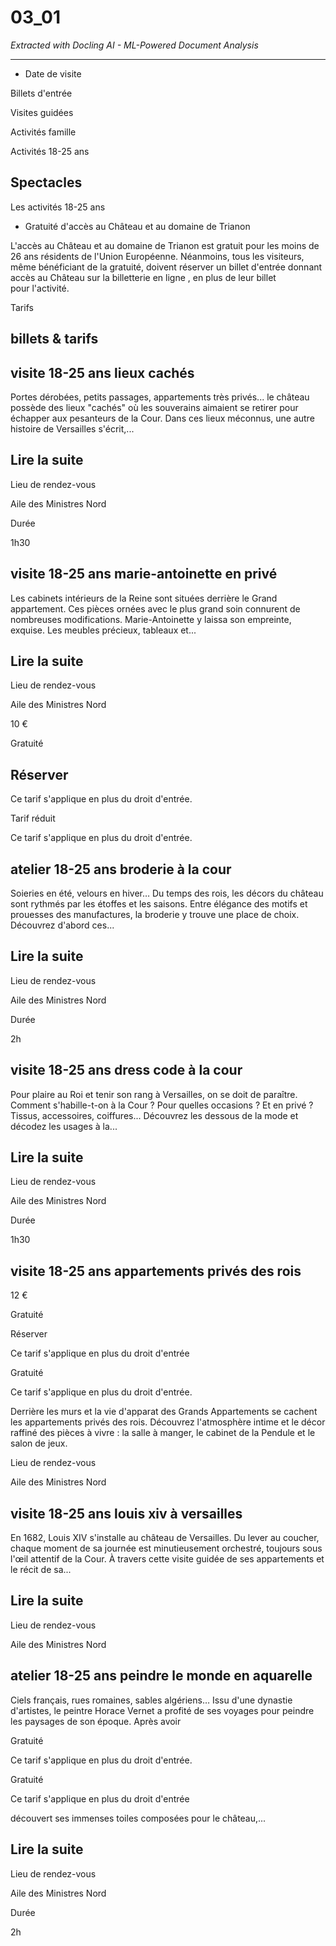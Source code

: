 # 03_01

*Extracted with Docling AI - ML-Powered Document Analysis*

---

<!-- image -->

- Date de visite

Billets d'entrée

Visites guidées

Activités famille

Activités 18-25 ans

## Spectacles

<!-- image -->

<!-- image -->

<!-- image -->

Les activités 18-25 ans

- Gratuité d'accès au Château et au domaine de Trianon

L'accès au Château et au domaine de Trianon est gratuit pour les moins de 26 ans résidents de l'Union Européenne. Néanmoins, tous les visiteurs, même bénéficiant de la gratuité, doivent réserver un billet d'entrée donnant accès au Château sur la billetterie en ligne , en plus de leur billet pour l'activité.

Tarifs

## billets &amp; tarifs

<!-- image -->

<!-- image -->

## visite 18-25 ans lieux cachés

Portes dérobées, petits passages, appartements très privés... le château possède des lieux "cachés" où les souverains aimaient se retirer pour échapper aux pesanteurs de la Cour. Dans ces lieux méconnus, une autre histoire de Versailles s'écrit,...

## Lire la suite

Lieu de rendez-vous

Aile des Ministres Nord

Durée

1h30

## visite 18-25 ans marie-antoinette en privé

Les cabinets intérieurs de la Reine sont situées derrière le Grand appartement. Ces pièces ornées avec le plus grand soin connurent de nombreuses modifications. Marie-Antoinette y laissa son empreinte, exquise. Les meubles précieux, tableaux et...

## Lire la suite

Lieu de rendez-vous

Aile des Ministres Nord

10 €

Gratuité

<!-- image -->

## Réserver

Ce tarif s'applique en plus du droit d'entrée.

Tarif réduit

<!-- image -->

<!-- image -->

Ce tarif s'applique en plus du droit d'entrée.

<!-- image -->

<!-- image -->

<!-- image -->

## atelier 18-25 ans broderie à la cour

Soieries en été, velours en hiver… Du temps des rois, les décors du château sont rythmés par les étoffes et les saisons. Entre élégance des motifs et prouesses des manufactures, la broderie y trouve une place de choix. Découvrez d'abord ces...

## Lire la suite

Lieu de rendez-vous

Aile des Ministres Nord

Durée

2h

## visite 18-25 ans dress code à la cour

Pour plaire au Roi et tenir son rang à Versailles, on se doit de paraître. Comment s'habille-t-on à la Cour ? Pour quelles occasions ? Et en privé ? Tissus, accessoires, coiffures... Découvrez les dessous de la mode et décodez les usages à la...

## Lire la suite

Lieu de rendez-vous

Aile des Ministres Nord

Durée

1h30

## visite 18-25 ans appartements privés des rois

12 €

Gratuité

<!-- image -->

Réserver

Ce tarif s'applique en plus du droit d'entrée

Gratuité

<!-- image -->

<!-- image -->

Ce tarif s'applique en plus du droit d'entrée.

<!-- image -->

<!-- image -->

Derrière les murs et la vie d'apparat des Grands Appartements se cachent les appartements privés des rois. Découvrez l'atmosphère intime et le décor raffiné des pièces à vivre : la salle à manger, le cabinet de la Pendule et le salon de jeux.

Lieu de rendez-vous

Aile des Ministres Nord

## visite 18-25 ans louis xiv à versailles

En 1682, Louis XIV s'installe au château de Versailles. Du lever au coucher, chaque moment de sa journée est minutieusement orchestré, toujours sous l'œil attentif de la Cour. À travers cette visite guidée de ses appartements et le récit de sa...

## Lire la suite

Lieu de rendez-vous

Aile des Ministres Nord

## atelier 18-25 ans peindre le monde en aquarelle

Ciels français, rues romaines, sables algériens… Issu d'une dynastie d'artistes, le peintre Horace Vernet a profité de ses voyages pour peindre les paysages de son époque. Après avoir

Gratuité

<!-- image -->

<!-- image -->

Ce tarif s'applique en plus du droit d'entrée.

Gratuité

<!-- image -->

<!-- image -->

Ce tarif s'applique en plus du droit d'entrée

découvert ses immenses toiles composées pour le château,...

## Lire la suite

Lieu de rendez-vous

Aile des Ministres Nord

Durée

2h